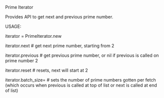 Prime Iterator

Provides API to get next and previous prime number.

USAGE:
<p>       iterator = PrimeIterator.new
<p>       iterator.next        # get next prime number, starting from 2
<p>       iterator.previous    # get previous prime number, or nil if previous is called on prime number 2
<p>       iterator.reset       # resets, next will start at 2
<p>       iterator.batch_size= # sets the number of prime numbers gotten per fetch (which occurs when previous is called at top of list or next is called at end of list)
